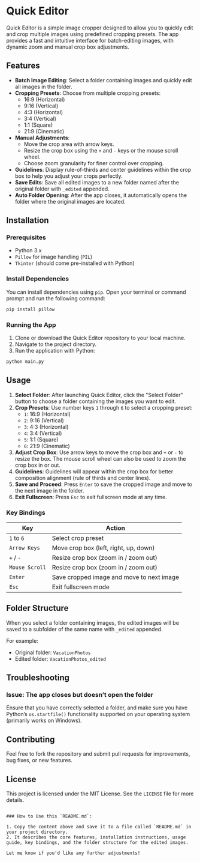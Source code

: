# Quick Editor

Quick Editor is a simple image cropper designed to allow you to quickly edit and crop multiple images using predefined cropping presets. The app provides a fast and intuitive interface for batch-editing images, with dynamic zoom and manual crop box adjustments.

## Features

- **Batch Image Editing**: Select a folder containing images and quickly edit all images in the folder.
- **Cropping Presets**: Choose from multiple cropping presets:
  - 16:9 (Horizontal)
  - 9:16 (Vertical)
  - 4:3 (Horizontal)
  - 3:4 (Vertical)
  - 1:1 (Square)
  - 21:9 (Cinematic)
- **Manual Adjustments**:
  - Move the crop area with arrow keys.
  - Resize the crop box using the `+` and `-` keys or the mouse scroll wheel.
  - Choose zoom granularity for finer control over cropping.
- **Guidelines**: Display rule-of-thirds and center guidelines within the crop box to help you adjust your crops perfectly.
- **Save Edits**: Save all edited images to a new folder named after the original folder with `_edited` appended.
- **Auto Folder Opening**: After the app closes, it automatically opens the folder where the original images are located.

## Installation

### Prerequisites

- Python 3.x
- `Pillow` for image handling (`PIL`)
- `Tkinter` (should come pre-installed with Python)

### Install Dependencies

You can install dependencies using `pip`. Open your terminal or command prompt and run the following command:

```bash
pip install pillow
```

### Running the App

1. Clone or download the Quick Editor repository to your local machine.
2. Navigate to the project directory.
3. Run the application with Python:

```bash
python main.py
```

## Usage

1. **Select Folder**: After launching Quick Editor, click the "Select Folder" button to choose a folder containing the images you want to edit.
2. **Crop Presets**: Use number keys `1` through `6` to select a cropping preset:
   - `1`: 16:9 (Horizontal)
   - `2`: 9:16 (Vertical)
   - `3`: 4:3 (Horizontal)
   - `4`: 3:4 (Vertical)
   - `5`: 1:1 (Square)
   - `6`: 21:9 (Cinematic)
3. **Adjust Crop Box**: Use arrow keys to move the crop box and `+` or `-` to resize the box. The mouse scroll wheel can also be used to zoom the crop box in or out.
4. **Guidelines**: Guidelines will appear within the crop box for better composition alignment (rule of thirds and center lines).
5. **Save and Proceed**: Press `Enter` to save the cropped image and move to the next image in the folder.
6. **Exit Fullscreen**: Press `Esc` to exit fullscreen mode at any time.

### Key Bindings

| Key | Action |
| --- | ------ |
| `1` to `6` | Select crop preset |
| `Arrow Keys` | Move crop box (left, right, up, down) |
| `+` / `-` | Resize crop box (zoom in / zoom out) |
| `Mouse Scroll` | Resize crop box (zoom in / zoom out) |
| `Enter` | Save cropped image and move to next image |
| `Esc` | Exit fullscreen mode |

## Folder Structure

When you select a folder containing images, the edited images will be saved to a subfolder of the same name with `_edited` appended.

For example:
- Original folder: `VacationPhotos`
- Edited folder: `VacationPhotos_edited`

## Troubleshooting

### Issue: The app closes but doesn’t open the folder

Ensure that you have correctly selected a folder, and make sure you have Python’s `os.startfile()` functionality supported on your operating system (primarily works on Windows).

## Contributing

Feel free to fork the repository and submit pull requests for improvements, bug fixes, or new features.

## License

This project is licensed under the MIT License. See the `LICENSE` file for more details.
```

### How to Use this `README.md`:

1. Copy the content above and save it to a file called `README.md` in your project directory.
2. It describes the core features, installation instructions, usage guide, key bindings, and the folder structure for the edited images.

Let me know if you'd like any further adjustments!
